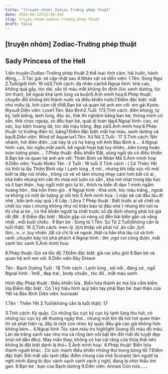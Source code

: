 ```yaml
---
title: "[truyện nhóm] Zodiac-Trường phép thuật"
date: 2025-06-12T22:30:33Z
slug: truyen-nhom-zodiac-truong-phep-thuat
draft: false
---
```


## [truyện nhóm] Zodiac-Trường phép thuật

## Sady Princess of the Hell

1.tên truyện:Zodiac-Trường phép thuật
2:thể loại: tình cảm, hài hước, hành động,...
3.Tác giả: sẽ cập nhật sau
4.Nhân vật và diễn viên:
1.Tên: Song Ngư​2.Tuổi/giới tính: 16 nữ​3,Tính cách: đa nhân cách​4.Ngoại hình: khá cao, không quá gầy, tóc dài, sắc tố màu mắt không ổn định (lúc xanh dương, lúc tím than), bề ngoài khá lạnh lùng và buồn​5.Ảnh minh hoạ:​​​6.Phép thuật: chuyển đổi không khí thành nước và điều khiển nước​7.Điểm đặc biệt: mắt như miêu tả, linh cảm rất tốt​8.Bạn bè và quan hệ anh em với: em gái Kyoto Riyuu​9.Diễn viên: Love​1.Tên: Bảo Bình​2.Tuổi: 17​3,Tính cách: điên khùng, tự kỷ, lười biếng, lạnh lùng, độc ác, thik thì nghiệm bằng bạn bè, thông minh có sẵn, thik chọc ngoáy, xỏ đểu bạn bè, quái dị toàn tập​4.Ngoại hình: cao, xơ xác, bụi bặm hoang dã, tóc dài màu trắng, đẹp zai​5.Ảnh minh hoạ:​​6.Phép thuật: từ trường điện tử, băng​7.Điểm đặc biệt: mắt hai màu, xanh dương và bạc​8.Diễn viên: Wind of Aquarius​1.Tên: Xử Nữ
2.Tuổi : 17
3.Tính cách: Nhí nhảnh, hơi điên điên...cái này là có họ hàng với Anh Bào Bình à....
4.Ngoại hình: cao, tóc ngắn,mắt xanh, bề ngoài hoạt bát tuy nhiên...bên trong hoàn toàn tương phản....
7.Phép thuật: điều khiển Đất, sông ngồi do cô điều khiển
8.Bạn bè và quan hệ anh em với: Thiên Bình và Nhân Mã
5.Ảnh mình hoạ:
9.Diễn viên: Yuuki Nioko
Tên :
2 Tuổi : 18 tuổi
3 Tính cách : ( Có Thiên Yết rùi thôi ta lấy Thiên Bình vậy ) Lạnh lùng , ít nói , nhưng khi tiếp xúc rồi mới biết ta đây nói nhiều , trông có vẻ vô tâm nhưng nhạy cảm hơn bất cứ ai , khá hiền nhưng khi cần thì mưa mô luôn có sẵn , khá mờ nhạt trong lớp học và ít bạn thân , hay ngồi một góc tự kỉ , thích ra biển đi dạo 1 mình ngắm hoàng hôn , thả hồn theo gió .
4 Ngoại hình : Khá xinh, tóc màu trắng , ngoài ra không có một ấn tượng gì nổi trội
5 Ảnh minh họa : ( mặc kệ cái đầu lâu đi nhé , bấn ảnh này quá ) 
6 Lớp : Libra
7 Phép thuật : Biết trước ai sẽ chết và chết lúc nào ( nhưng không như nữ thần báo tử đâu nhé ) nhưng khi nói ra thì chả ai tin , có thể khiến người ta chết trước số đã định nhưng phải trả giá rất đắt .
8 Điểm đặc biệt : Muốn gặp cô nàng cứ đến bãi biển gần và vắng nhất , mỗi buổi chiều .
9 Bạn bè : Song tử
1.Tên: Sư Tử
2.Tuổi(không cần là tuổi thật): 16
3,Tính cách: men-lỳ ,lịch thiệp với phái nữ ,ân cần ,lịch lãm...v...v ,tuy nhiên ,tất cả chỉ là vẻ ngoài ,thật ra hắn khá láu cá và tinh ranh ,chuyên bày trò phá phách
4.Ngoại hình : ờm ,ngó coi cũng được ,mắt xanh tóc xanh
5.Ảnh minh hoạ: 
 
6.Phép thuật: Gió và tốc độ
7.Điểm đặc biệt: giả nai siêu giỏi
8.Bạn bè và quan hệ anh em với: 
9.Diễn viên:Sky Dream
 
Tên : Bạch Dương
Tuổi : 18
Tính cách : Lạnh lùng , sôi nổi , đáng sợ , ngố
Ngoại hình : 1m8 , đẹp trai , body chuẩn , tóc đỏ , mắt màu xanh
 

Hình đây
Phép thuật : Đìêu khiển lửa , Biến hóa thành ác ma lửa cầm kiếm lửa
Điểm đặc biệt : Có 1 ký hiệu hình quỷ bên tay phải
Bạn bè :bạn thân của Yết và Bảo Bình
Diẽn viên: kurosaki
 
1.Tên : Thiên Yết
2.Tuổi(không cần là tuổi thật): 17

 3.Tính cách:
 Kỳ quặc. Có những lúc cực kỳ cực kỳ lạnh lùng thu hút, có những lúc cực kỳ dễ thương ngây thơ... nhưng một khi đã hơi hơi quen thân thì sẽ phát hiện ra, đây là một con nhóc kỳ quặc đểu giả cáo già không hơn không kém... 
 4.Ngoại hình
 Tóc xám màu tro highlight (loang lổ) màu đỏ máu. Làn da trắng xanh xao như ma cà rồng làm nổi bật lên đôi mắt đỏ tuyệt đẹp (mũi nở dần đều). May mắn thay, không có hai cái răng cửa thừa thãi nên không bị đặt biệt danh là thỏ~
 5.Ảnh minh hoạ:
​
6.Phép thuật: Biến hóa thành người khác . Có sức mạnh điều khiển những thứ trong bóng tối
 7.Điểm đặc biệt:
 Đôi mắt sắc lạnh (đặc điểm chung của nhà Scorpio) làm người ta nghĩ mình đang bị đọc vành vạch vanh vách ý nghĩ, đang bị nhìn thấu tim gan.
 8.Bạn bè : bạn của Bạch dương
 9.Diễn viên: Annais
Còn nữa......